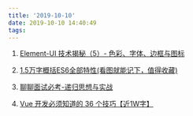 ```yaml
---
title: '2019-10-10'
date: 2019-10-10 14:40:49
tags:
---
```


1. [Element-UI 技术揭秘（5）- 色彩、字体、边框与图标](https://juejin.im/post/5d9ebaddf265da5b591b64b3)

2. [1.5万字概括ES6全部特性(看图就能记下，值得收藏)](https://juejin.im/post/5d9bf530518825427b27639d)

3. [聊聊面试必考-递归思想与实战](https://juejin.im/post/5d85cda3f265da03b638e918)

4. [Vue 开发必须知道的 36 个技巧【近1W字】](https://juejin.im/post/5d9d386fe51d45784d3f8637)